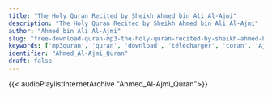 ```yaml
---
title: "The Holy Quran Recited by Sheikh Ahmed bin Ali Al-Ajmi"
description: "The Holy Quran Recited by Sheikh Ahmed bin Ali Al-Ajmi"
author: "Ahmed bin Ali Al-Ajmi"
slug: "free-download-quran-mp3-the-holy-quran-recited-by-sheikh-ahmed-bin-ali-al-ajmi"
keywords: ['mp3quran', 'quran', 'download', 'télécharger', 'coran', 'Ajmi', 'Ahmed', 'alajmi', 'al-ajmi', 'al3ajmi', 'al', '3ajmi', 'a7med', 'a7mid', 'أحمد', 'بن', 'علي', 'العجمي', 'قرآن', 'مصحف', 'مرتل', 'مجود', 'القرآن', 'الكريم', 'المصحف', 'المرتل', 'المجود', 'إسلام', 'تحميل', 'أحمد', 'العجمي']
identifier: "Ahmed_Al-Ajmi_Quran"
draft: false
---
```


{{< audioPlaylistInternetArchive "Ahmed_Al-Ajmi_Quran">}}
